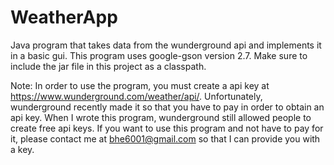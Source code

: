 # WeatherApp
Java program that takes data from the wunderground api and implements it in a basic gui. 
This program uses google-gson version 2.7. Make sure to include the jar file in this project as a classpath.

Note: In order to use the program, you must create a api key at https://www.wunderground.com/weather/api/. Unfortunately, wunderground recently made it so that you have to pay in order to obtain an api key. When I wrote this program, wunderground still allowed people to create free api keys. If you want to use this program and not have to pay for it, please contact me at bhe6001@gmail.com so that I can provide you with a key.
